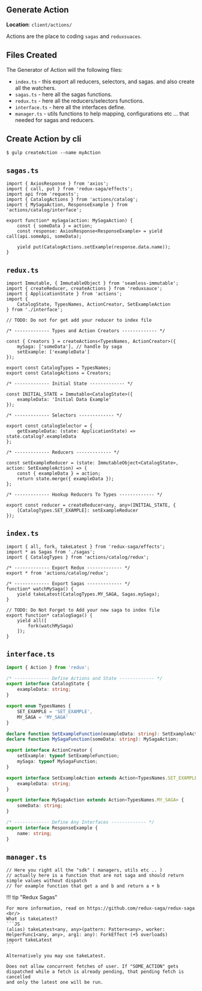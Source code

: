

## Generate Action

<b>Location</b>: `client/actions/`


Actions are the place to coding `sagas` and `reduxsuaces`.<br/>

## Files Created

The Generator of Action will the following files:
<br />

* `index.ts` - this export all reducers, selectors, and sagas. and also create all the watchers.
* `sagas.ts` - here all the sagas functions.
* `redux.ts` - here all the reducers/selectors functions.
* `interface.ts` - here all the interfaces define.
* `manager.ts` - utils functions to help mapping, configurations etc ... that needed for sagas and reducers.


## Create Action by cli

```
$ gulp createAction --name myAction
```

## `sagas.ts`

```JS
import { AxiosResponse } from 'axios';
import { call, put } from 'redux-saga/effects';
import api from 'requests';
import { CatalogActions } from 'actions/catalog';
import { MySagaAction, ResponseExample } from 'actions/catalog/interface';

export function* mySaga(action: MySagaAction) {
	const { someData } = action;
	const response: AxiosResponse<ResponseExample> = yield call(api.someApi, someData);

	yield put(CatalogActions.setExample(response.data.name));
}
```

## `redux.ts`

```JS
import Immutable, { ImmutableObject } from 'seamless-immutable';
import { createReducer, createActions } from 'reduxsauce';
import { ApplicationState } from 'actions';
import {
	CatalogState, TypesNames, ActionCreator, SetExampleAction
} from './interface';

// TODO: Do not for get add your reducer to index file

/* ------------- Types and Action Creators ------------- */

const { Creators } = createActions<TypesNames, ActionCreator>({
	mySaga: ['someData'], // handle by saga
	setExample: ['exampleData']
});

export const CatalogTypes = TypesNames;
export const CatalogActions = Creators;

/* ------------- Initial State ------------- */

const INITIAL_STATE = Immutable<CatalogState>({
	exampleData: 'Initial Data Example'
});

/* ------------- Selectors ------------- */

export const catalogSelector = {
	getExampleData: (state: ApplicationState) => state.catalog?.exampleData
};

/* ------------- Reducers ------------- */

const setExampleReducer = (state: ImmutableObject<CatalogState>, action: SetExampleAction) => {
	const { exampleData } = action;
	return state.merge({ exampleData });
};

/* ------------- Hookup Reducers To Types ------------- */

export const reducer = createReducer<any, any>(INITIAL_STATE, {
	[CatalogTypes.SET_EXAMPLE]: setExampleReducer
});
```

## `index.ts`

```JS
import { all, fork, takeLatest } from 'redux-saga/effects';
import * as Sagas from './sagas';
import { CatalogTypes } from 'actions/catalog/redux';

/* ------------- Export Redux ------------- */
export * from 'actions/catalog/redux';

/* ------------- Export Sagas ------------- */
function* watchMySaga() {
	yield takeLatest(CatalogTypes.MY_SAGA, Sagas.mySaga);
}

// TODO: Do Not Forget to Add your new saga to index file
export function* catalogSaga() {
	yield all([
		fork(watchMySaga)
	]);
}
```

## `interface.ts`

```TYPESCRIPT
import { Action } from 'redux';

/* ------------- Define Actions and State ------------- */
export interface CatalogState {
	exampleData: string;
}

export enum TypesNames {
	SET_EXAMPLE = 'SET_EXAMPLE',
	MY_SAGA = 'MY_SAGA'
}

declare function SetExampleFunction(exampleData: string): SetExampleAction;
declare function MySagaFunction(someData: string): MySagaAction;

export interface ActionCreator {
	setExample: typeof SetExampleFunction;
	mySaga: typeof MySagaFunction;
}

export interface SetExampleAction extends Action<TypesNames.SET_EXAMPLE> {
	exampleData: string;
}

export interface MySagaAction extends Action<TypesNames.MY_SAGA> {
	someData: string;
}

/* ------------- Define Any Interfaces ------------- */
export interface ResponseExample {
	name: string;
}
```

## `manager.ts`

```JS 
// Here you right all the "sdk" ( managers, utils etc .. )
// actually here is a function that are not saga and should return simple values without dispatch
// for example function that get a and b and return a + b
```

!!! tip "Redux Sagas"

    For more information, read on https://github.com/redux-saga/redux-saga <br/>
    What is takeLatest?
    ```JS
    (alias) takeLatest<any, any>(pattern: Pattern<any>, worker: HelperFunc1<any, any>, arg1: any): ForkEffect (+5 overloads)
    import takeLatest
    ```
    
    Alternatively you may use takeLatest.

    Does not allow concurrent fetches of user. If "SOME_ACTION" gets
    dispatched while a fetch is already pending, that pending fetch is cancelled
    and only the latest one will be run.
